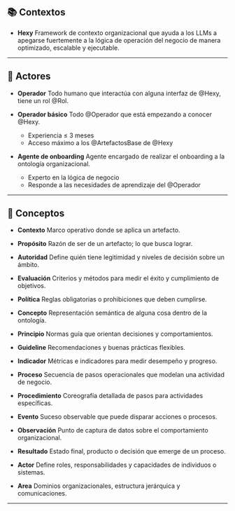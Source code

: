 ## 📚 Contextos

* **Hexy**
  Framework de contexto organizacional que ayuda a los LLMs a apegarse fuertemente a la lógica de operación del negocio de manera optimizado, escalable y ejecutable.

---

## 👥 Actores

* **Operador**
  Todo humano que interactúa con alguna interfaz de @Hexy, tiene un rol @Rol.

* **Operador básico**
  Todo @Operador que está empezando a conocer @Hexy.

  * Experiencia ≤ 3 meses
  * Acceso máximo a los @ArtefactosBase de @Hexy

* **Agente de onboarding**
  Agente encargado de realizar el onboarding a la ontología organizacional.

  * Experto en la lógica de negocio
  * Responde a las necesidades de aprendizaje del @Operador

---

## 🔖 Conceptos

* **Contexto**
  Marco operativo donde se aplica un artefacto.

* **Propósito**
  Razón de ser de un artefacto; lo que busca lograr.

* **Autoridad**
  Define quién tiene legitimidad y niveles de decisión sobre un ámbito.

* **Evaluación**
  Criterios y métodos para medir el éxito y cumplimiento de objetivos.

- **Política**
  Reglas obligatorias o prohibiciones que deben cumplirse.

- **Concepto**
  Representación semántica de alguna cosa dentro de la ontología.

- **Principio**
  Normas guía que orientan decisiones y comportamientos.

- **Guideline**
  Recomendaciones y buenas prácticas flexibles.

- **Indicador**
  Métricas e indicadores para medir desempeño y progreso.

* **Proceso**
  Secuencia de pasos operacionales que modelan una actividad de negocio.

* **Procedimiento**
  Coreografía detallada de pasos para actividades específicas.

* **Evento**
  Suceso observable que puede disparar acciones o procesos.

* **Observación**
  Punto de captura de datos sobre el comportamiento organizacional.

* **Resultado**
  Estado final, producto o decisión que emerge de un proceso.

- **Actor**
  Define roles, responsabilidades y capacidades de individuos o sistemas.

- **Area**
  Dominios organizacionales, estructura jerárquica y comunicaciones.

---
